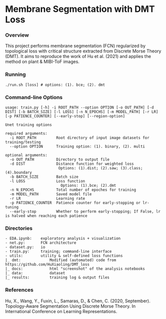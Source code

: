 # Membrane Segmentation with DMT Loss

### Overview
This project performs membrane segmentation (FCN) regularized by topological loss with critical structure extracted from Discrete Morse Theory (DMT). It aims to reproduce the work of Hu et al. (2021) and applies the method on plant & MIBI-ToF images. 

### Running
```./run.sh [loss] # options: (1). bce; (2). dmt```

### Command-line Options
```shell
usage: train.py [-h] -i ROOT_PATH --option OPTION [-o OUT_PATH] [-d DIST] [-b BATCH_SIZE] [-l LOSS] [-n N_EPOCHS] [-m MODEL_PATH] [-r LR] [-p PATIENCE_COUNTER] [--early-stop] [--region-option]

Unet training options

required arguments:
  -i ROOT_PATH         Root directory of input image datasets for training/testing
  --option OPTION      Training option: (1). binary, (2). multi

optional arguments:
  -o OUT_PATH          Directory to output file
  -d DIST              Distance function for weighted loss
                        Options: (1).dist; (2).saw; (3).class; (4).boundary
  -b BATCH_SIZE        Batch size
  -l LOSS              Loss function
                         Options: (1).bce; (2).dmt
  -n N_EPOCHS          Total number of epoches for training
  -m MODEL_PATH        Saved model file
  -r LR                Learning rate
  -p PATIENCE_COUNTER  Patience counter for early-stopping or lr-tuning
  --early-stop         Whether to perform early-stopping; If False, lr is halved when reaching each patience

```

### Directories
```
- EDA.ipynb:    exploratory analysis + visualization
- net.py:       FCN architecture
- dataset.py:   io
- train.py:     training; command-line interface
- utils:        utility & self-defined loss functions
|_ dmt:             Modified (automated) code from https://github.com/HuXiaoling/DMT_loss
|_ docs:            html "screenshot" of the analysis notebooks
|_ data:            dataset 
|_ results:         training log & output files
```

### References
Hu, X., Wang, Y., Fuxin, L., Samaras, D., & Chen, C. (2020, September). Topology-Aware Segmentation Using Discrete Morse Theory. In International Conference on Learning Representations.
